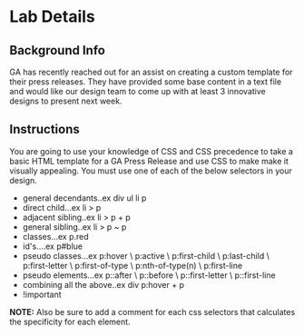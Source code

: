 # Lab Details

## Background Info

GA has recently reached out for an assist on creating a custom template for their press releases.  They have provided some base content in a text file and would like our design team to come up with at least 3 innovative designs to present next week.

## Instructions
You are going to use your knowledge of CSS and CSS precedence to take a basic HTML template for a GA Press Release and use CSS to make make it visually appealing.  You must use one of each of the below selectors in your design.

* general decendants..ex div ul li p  
* direct child...ex li > p
* adjacent sibling..ex li > p + p
* general sibling..ex li > p ~ p 
* classes...ex p.red
* id's....ex p#blue
* pseudo classes...ex p:hover \ p:active \ p:first-child \ p:last-child \ p:first-letter \ p:first-of-type \ p:nth-of-type(n) \ p:first-line
* pseudo elements...ex p::after \ p::before \ p::first-letter \ p::first-line
* combining all the above..ex div p:hover + p
* !important

**NOTE:** Also be sure to add a comment for each css selectors that calculates the specificity for each element.
